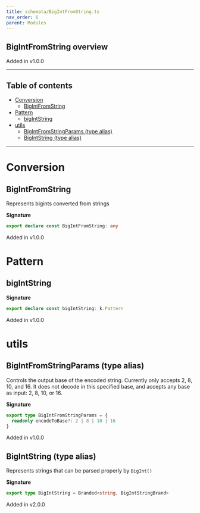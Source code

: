 ```yaml
---
title: schemata/BigIntFromString.ts
nav_order: 6
parent: Modules
---
```


## BigIntFromString overview

Added in v1.0.0

---

<h2 class="text-delta">Table of contents</h2>

- [Conversion](#conversion)
  - [BigIntFromString](#bigintfromstring)
- [Pattern](#pattern)
  - [bigIntString](#bigintstring)
- [utils](#utils)
  - [BigIntFromStringParams (type alias)](#bigintfromstringparams-type-alias)
  - [BigIntString (type alias)](#bigintstring-type-alias)

---

# Conversion

## BigIntFromString

Represents bigints converted from strings

**Signature**

```ts
export declare const BigIntFromString: any
```

Added in v1.0.0

# Pattern

## bigIntString

**Signature**

```ts
export declare const bigIntString: k.Pattern
```

Added in v1.0.0

# utils

## BigIntFromStringParams (type alias)

Controls the output base of the encoded string. Currently only accepts 2, 8, 10, and 16. It does not decode in this specified base, and accepts any base as input: 2, 8, 10, or 16.

**Signature**

```ts
export type BigIntFromStringParams = {
  readonly encodeToBase?: 2 | 8 | 10 | 16
}
```

Added in v1.0.0

## BigIntString (type alias)

Represents strings that can be parsed properly by `BigInt()`

**Signature**

```ts
export type BigIntString = Branded<string, BigIntStringBrand>
```

Added in v2.0.0
